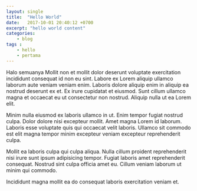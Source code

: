 ```yaml
---
layout: single
title:  "Hello World"
date:   2017-10-01 20:40:12 +0700
excerpt: "hello world content"
categories: 
    - blog
tags : 
    - hello 
    - pertama
---
```


Halo semuanya
Mollit non et mollit dolor deserunt voluptate exercitation incididunt consequat id non eu sint. Labore ex Lorem aliquip ullamco laborum aute veniam veniam enim. Laboris dolore aliquip enim in aliquip ea nostrud deserunt ex et. Ex irure cupidatat et eiusmod. Sunt cillum ullamco magna et occaecat eu ut consectetur non nostrud. Aliquip nulla ut ea Lorem elit.

Minim nulla eiusmod ex laboris ullamco in ut. Enim tempor fugiat nostrud culpa. Dolor dolore nisi excepteur mollit. Amet magna Lorem id laborum. Laboris esse voluptate quis qui occaecat velit laboris. Ullamco sit commodo est elit magna tempor minim excepteur veniam excepteur reprehenderit culpa.

Mollit ea laboris culpa qui culpa aliqua. Nulla cillum proident reprehenderit nisi irure sunt ipsum adipisicing tempor. Fugiat laboris amet reprehenderit consequat. Nostrud sint culpa officia amet eu. Cillum veniam laborum ut minim qui commodo.

Incididunt magna mollit ea do consequat laboris exercitation veniam et.